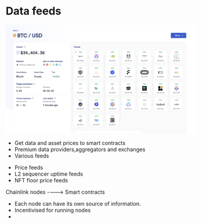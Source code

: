 # Data feeds

![Data feeds](https://github.com/PriyathamVarma/chainlink-concepts/blob/main/Images/Screenshot%202023-10-28%20at%2012.29.13.png)

- Get data and asset prices to smart contracts
- Premium data providers,aggregators and exchanges
- Various feeds

* Price feeds
* L2 sequencer uptime feeds
* NFT floor price feeds


Chainlink nodes ----> Smart contracts

- Each node can have its own source of information.
- Incentivised for running nodes
- 
  
